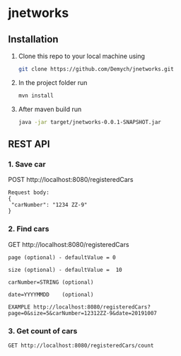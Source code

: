 # jnetworks
## Installation

1. Clone this repo to your local machine using 
    ```bash
    git clone https://github.com/Demych/jnetworks.git
    ```
2. In the project folder run 
    ```bash
    mvn install
    ```
3. After maven build run 
   ```bash
   java -jar target/jnetworks-0.0.1-SNAPSHOT.jar
   ```
## REST API 
### 1. Save car 

   POST http://localhost:8080/registeredCars 
  
    Request body:
    {
     "carNumber": "1234 ZZ-9"
    }
    
### 2. Find cars 

   GET http://localhost:8080/registeredCars
 
    page (optional) - defaultValue = 0
  
    size (optional) - defaultValue =  10
  
    carNumber=STRING (optional)
  
    date=YYYYMMDD    (optional)
  
    EXAMPLE http://localhost:8080/registeredCars?page=0&size=5&carNumber=12312ZZ-9&date=20191007
  
### 3.  Get count of cars 

    GET http://localhost:8080/registeredCars/count
